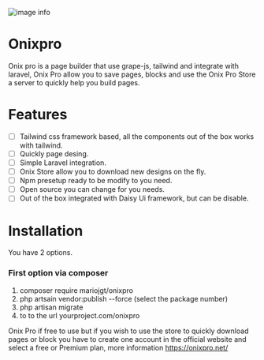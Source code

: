 ![image info](https://raw.githubusercontent.com/mariojgt/onixpro/master/Publish/Public/image/onixpro.png)

# Onixpro

Onix pro is a page builder that use grape-js, tailwind and integrate with laravel, Onix Pro allow you to save pages, blocks and use the Onix Pro Store a server to quickly help you build pages.

# Features

- [ ] Tailwind css framework based, all the components out of the box works with tailwind.
- [ ] Quickly page desing.
- [ ] Simple Laravel integration.
- [ ] Onix Store allow you to download new designs on the fly.
- [ ] Npm presetup ready to be modify to you need.
- [ ] Open source you can change for you needs.
- [ ] Out of the box integrated with Daisy Ui framework, but can be disable.

# Installation

You have 2 options.

### First option via composer

1. composer require mariojgt/onixpro
2. php artsain vendor:publish --force  (select the package number)
3. php artisan migrate
4. to to the url yourproject.com/onixpro

Onix Pro if free to use but if you wish to use the store to quickly download pages or block you have to create one account in the official website and select a free or Premium plan, more information https://onixpro.net/